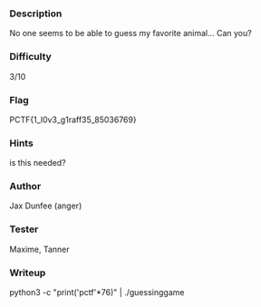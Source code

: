 ### Description
No one seems to be able to guess my favorite animal... Can you?

### Difficulty
3/10

### Flag
PCTF{1_l0v3_g1raff35_85036769}

### Hints
is this needed?

### Author
Jax Dunfee (anger)

### Tester
Maxime, Tanner

### Writeup
python3 -c "print('pctf'*76)" | ./guessinggame
